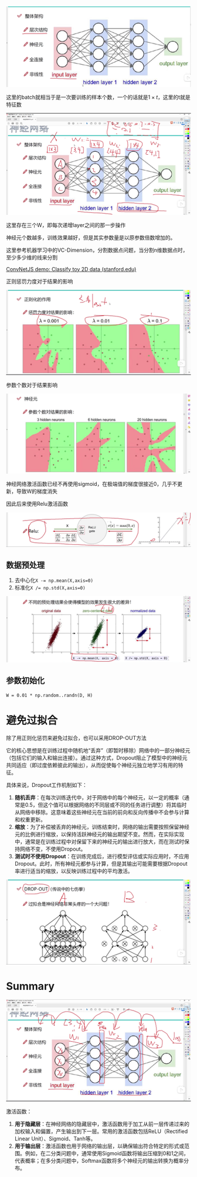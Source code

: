 ![image-20240212131105785](2_神经网络架构.assets/image-20240212131105785.png)

这里的batch就相当于是一次要训练的样本个数，一个的话就是$1\times t$，这里的t就是特征数

![image-20240212142142658](2_神经网络架构.assets/image-20240212142142658.png)

这里存在三个W，即每次递增layer之间的那一步操作

神经元个数越多，训练效果越好，但是其实参数量是以原参数倍数增加的。

这里参考机器学习中的VC-Dimension，分割数据点问题，当分割n维数据点时，至少多少维的线来分割

[ConvNetJS demo: Classify toy 2D data (stanford.edu)](https://cs.stanford.edu/people/karpathy/convnetjs/demo/classify2d.html)

正则惩罚力度对于结果的影响

![image-20240212143716195](2_神经网络架构.assets/image-20240212143716195.png)

参数个数对于结果影响

![image-20240212144000405](2_神经网络架构.assets/image-20240212144000405.png)



神经网络激活函数已经不再使用sigmoid，在极端值的梯度很接近0，几乎不更新，导致W的梯度消失

因此后来使用Relu激活函数

![image-20240212144214201](2_神经网络架构.assets/image-20240212144214201.png)



## 数据预处理

1. 去中心化`X -= np.mean(X,axis=0)`
2. 标准化`X /= np.std(X,axis=0)`

![image-20240212144514969](2_神经网络架构.assets/image-20240212144514969.png)

## 参数初始化

`W = 0.01 * np.random..randn(D, H)`



# 避免过拟合

除了用正则化惩罚来避免过拟合，也可以采用DROP-OUT方法

它的核心思想是在训练过程中随机地“丢弃”（即暂时移除）网络中的一部分神经元（包括它们的输入和输出连接）。通过这种方式，Dropout阻止了模型中的神经元共同适应（即过度依赖彼此的输出），从而促使每个神经元独立地学习有用的特征。

具体来说，Dropout工作机制如下：

1. **随机丢弃**：在每次训练迭代中，对于网络中的每个神经元，以一定的概率（通常是0.5，但这个值可以根据网络的不同层或不同的任务进行调整）将其临时从网络中移除。这意味着这些神经元在当前的前向和反向传播中不会参与计算和权重更新。
2. **缩放**：为了补偿被丢弃的神经元，训练结束时，网络的输出需要按照保留神经元的比例进行缩放，以保持活跃神经元的输出期望不变。然而，在实际实现中，通常是在训练过程中对保留下来的神经元的输出进行放大，而在测试时保持网络不变，不使用Dropout。
3. **测试时不使用Dropout**：在训练完成后，进行模型评估或实际应用时，不应用Dropout。此时，所有神经元都参与计算，但是其输出可能需要根据Dropout率进行适当的缩放，以反映训练过程中的平均激活。

![image-20240212145050090](2_神经网络架构.assets/image-20240212145050090.png)



# Summary

![image-20240212145417573](2_神经网络架构.assets/image-20240212145417573.png)



激活函数：

1. **用于隐藏层**：在神经网络的隐藏层中，激活函数用于加工从前一层传递过来的加权输入和偏置，产生输出到下一层。常用的激活函数包括ReLU（Rectified Linear Unit）、Sigmoid、Tanh等。
2. **用于输出层**：激活函数也用于网络的输出层，以确保输出符合特定的形式或范围。例如，在二分类问题中，通常使用Sigmoid函数将输出压缩到0和1之间，代表概率；在多分类问题中，Softmax函数将多个神经元的输出转换为概率分布。